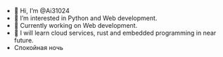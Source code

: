 - 👋 Hi, I’m @Ai31024
- 👀 I’m interested in Python and Web development.
- 🌱 Currently working on Web development.
- 👀 I will learn cloud services, rust and embedded programming in near future.
- Спокойная ночь

<!---
Ai31024/Ai31024 is a ✨ special ✨ repository because its `README.md` (this file) appears on your GitHub profile.
You can click the Preview link to take a look at your changes.
--->
